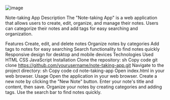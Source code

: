 ![image](https://github.com/kt1275088/Personal-Finance-Tracker/assets/140021793/34f81cf6-c005-4797-a1b8-e9ba5b940f22)


Note-taking App
Description
The "Note-taking App" is a web application that allows users to create, edit, organize, and manage their notes. Users can categorize their notes and add tags for easy searching and organization.

Features
Create, edit, and delete notes
Organize notes by categories
Add tags to notes for easy searching
Search functionality to find notes quickly
Responsive design for desktop and mobile devices
Technologies Used
HTML
CSS
JavaScript
Installation
Clone the repository:
sh
Copy code
git clone https://github.com/yourusername/note-taking-app.git
Navigate to the project directory:
sh
Copy code
cd note-taking-app
Open index.html in your web browser.
Usage
Open the application in your web browser.
Create a new note by clicking the "New Note" button.
Enter your note's title and content, then save.
Organize your notes by creating categories and adding tags.
Use the search bar to find notes quickly.
